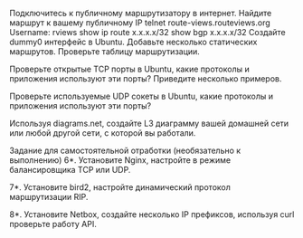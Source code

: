 Подключитесь к публичному маршрутизатору в интернет. Найдите маршрут к вашему публичному IP
telnet route-views.routeviews.org
Username: rviews
show ip route x.x.x.x/32
show bgp x.x.x.x/32
Создайте dummy0 интерфейс в Ubuntu. Добавьте несколько статических маршрутов. Проверьте таблицу маршрутизации.

Проверьте открытые TCP порты в Ubuntu, какие протоколы и приложения используют эти порты? Приведите несколько примеров.

Проверьте используемые UDP сокеты в Ubuntu, какие протоколы и приложения используют эти порты?

Используя diagrams.net, создайте L3 диаграмму вашей домашней сети или любой другой сети, с которой вы работали.


Задание для самостоятельной отработки (необязательно к выполнению)
6*. Установите Nginx, настройте в режиме балансировщика TCP или UDP.

7*. Установите bird2, настройте динамический протокол маршрутизации RIP.

8*. Установите Netbox, создайте несколько IP префиксов, используя curl проверьте работу API.
